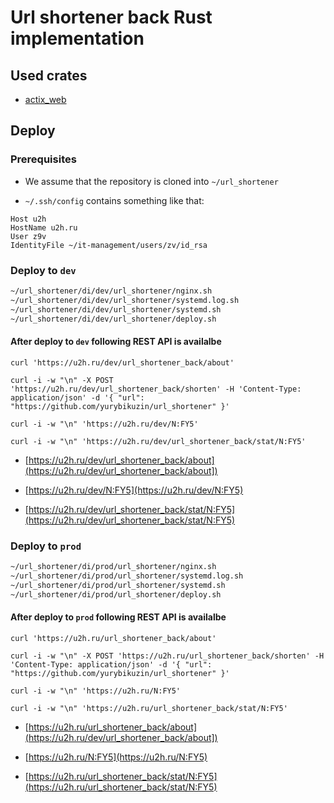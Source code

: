
# Url shortener back Rust implementation

## Used crates 

- [actix_web](https://actix.rs/)

## Deploy

### Prerequisites

- We assume that the repository is cloned into `~/url_shortener`

- `~/.ssh/config` contains something like that:

```
Host u2h
HostName u2h.ru
User z9v
IdentityFile ~/it-management/users/zv/id_rsa
```

### Deploy to `dev`

```bash
~/url_shortener/di/dev/url_shortener/nginx.sh
~/url_shortener/di/dev/url_shortener/systemd.log.sh
~/url_shortener/di/dev/url_shortener/systemd.sh
~/url_shortener/di/dev/url_shortener/deploy.sh

```

#### After deploy to `dev` following REST API is availalbe

```
curl 'https://u2h.ru/dev/url_shortener_back/about' 

curl -i -w "\n" -X POST 'https://u2h.ru/dev/url_shortener_back/shorten' -H 'Content-Type: application/json' -d '{ "url": "https://github.com/yurybikuzin/url_shortener" }' 

curl -i -w "\n" 'https://u2h.ru/dev/N:FY5' 

curl -i -w "\n" 'https://u2h.ru/dev/url_shortener_back/stat/N:FY5' 

```

- [https://u2h.ru/dev/url_shortener_back/about](https://u2h.ru/dev/url_shortener_back/about])

- [https://u2h.ru/dev/N:FY5](https://u2h.ru/dev/N:FY5)

- [https://u2h.ru/dev/url_shortener_back/stat/N:FY5](https://u2h.ru/dev/url_shortener_back/stat/N:FY5)


### Deploy to `prod`

```bash
~/url_shortener/di/prod/url_shortener/nginx.sh
~/url_shortener/di/prod/url_shortener/systemd.log.sh
~/url_shortener/di/prod/url_shortener/systemd.sh
~/url_shortener/di/prod/url_shortener/deploy.sh

```

#### After deploy to `prod` following REST API is availalbe

```
curl 'https://u2h.ru/url_shortener_back/about' 

curl -i -w "\n" -X POST 'https://u2h.ru/url_shortener_back/shorten' -H 'Content-Type: application/json' -d '{ "url": "https://github.com/yurybikuzin/url_shortener" }' 

curl -i -w "\n" 'https://u2h.ru/N:FY5' 

curl -i -w "\n" 'https://u2h.ru/url_shortener_back/stat/N:FY5' 

```

- [https://u2h.ru/url_shortener_back/about](https://u2h.ru/dev/url_shortener_back/about])

- [https://u2h.ru/N:FY5](https://u2h.ru/N:FY5)

- [https://u2h.ru/url_shortener_back/stat/N:FY5](https://u2h.ru/url_shortener_back/stat/N:FY5)

